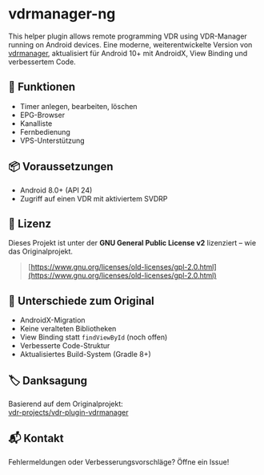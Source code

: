 # vdrmanager-ng
This helper plugin allows remote programming VDR using
VDR-Manager running on Android devices.
Eine moderne, weiterentwickelte Version von [vdrmanager](https://github.com/vdr-projects/vdr-plugin-vdrmanager),
aktualisiert für Android 10+ mit AndroidX, View Binding und verbessertem Code.

## 🔧 Funktionen
- Timer anlegen, bearbeiten, löschen
- EPG-Browser
- Kanalliste
- Fernbedienung
- VPS-Unterstützung

## 📦 Voraussetzungen
- Android 8.0+ (API 24)
- Zugriff auf einen VDR mit aktiviertem SVDRP

## 📄 Lizenz
Dieses Projekt ist unter der **GNU General Public License v2** lizenziert – wie das Originalprojekt.

> [https://www.gnu.org/licenses/old-licenses/gpl-2.0.html](https://www.gnu.org/licenses/old-licenses/gpl-2.0.html)

## 🔄 Unterschiede zum Original
- AndroidX-Migration
- Keine veralteten Bibliotheken
- View Binding statt `findViewById`  (noch offen)
- Verbesserte Code-Struktur
- Aktualisiertes Build-System (Gradle 8+)

## 🏷️ Danksagung
Basierend auf dem Originalprojekt:  
[vdr-projects/vdr-plugin-vdrmanager](https://github.com/vdr-projects/vdr-plugin-vdrmanager)

## 📬 Kontakt
Fehlermeldungen oder Verbesserungsvorschläge? Öffne ein Issue!